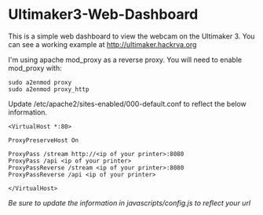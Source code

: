 # Ultimaker3-Web-Dashboard
This is a simple web dashboard to view the webcam on the Ultimaker 3.  You can see a working example at http://ultimaker.hackrva.org

I'm using apache mod\_proxy as a reverse proxy. You will need to enable mod_proxy with:

    sudo a2enmod proxy
    sudo a2enmod proxy_http


Update /etc/apache2/sites-enabled/000-default.conf to reflect the below information.



    <VirtualHost *:80>

    ProxyPreserveHost On

    ProxyPass /stream http://<ip of your printer>:8080
    ProxyPass /api <ip of your printer>
    ProxyPassReverse /stream <ip of your printer>:8080
    ProxyPassReverse /api <ip of your printer>

    </VirtualHost>

*Be sure to update the information in javascripts/config.js to reflect your url*
